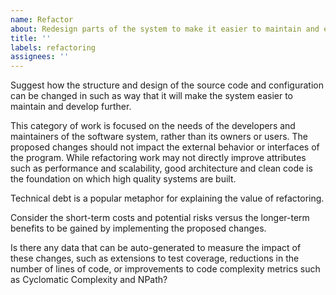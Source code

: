 ```yaml
---
name: Refactor
about: Redesign parts of the system to make it easier to maintain and extend
title: ''
labels: refactoring
assignees: ''
---
```


Suggest how the structure and design of the source code and configuration can be changed in such as way that it will make the system easier to maintain and develop further.

This category of work is focused on the needs of the developers and maintainers of the software system, rather than its owners or users. The proposed changes should not impact the external behavior or interfaces of the program. While refactoring work may not directly improve attributes such as performance and scalability, good architecture and clean code is the foundation on which high quality systems are built.

Technical debt is a popular metaphor for explaining the value of refactoring.

Consider the short-term costs and potential risks versus the longer-term benefits to be gained by implementing the proposed changes.

Is there any data that can be auto-generated to measure the impact of these changes, such as extensions to test coverage, reductions in the number of lines of code, or improvements to code complexity metrics such as Cyclomatic Complexity and NPath?
